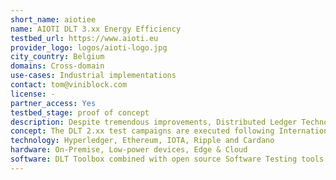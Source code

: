 ```yaml
---
short_name: aiotiee
name: AIOTI DLT 3.xx Energy Efficiency
testbed_url: https://www.aioti.eu
provider_logo: logos/aioti-logo.jpg
city_country: Belgium
domains: Cross-domain
use-cases: Industrial implementations
contact: tom@viniblock.com
license: -
partner_access: Yes
testbed_stage: proof of concept
description: Despite tremendous improvements, Distributed Ledger Technologies (DLT) continues to suffer a poor reputation when it comes to energy efficiency. This is mainly caused by the measurements taken around the Proof-of-Work consensus mechanism in the first landed protocols. Therefore, the AIOTI DLT working group agreed to set-up a series of DLT 2.xx Testbeds for the systematic evaluation of the footprint and energy efficiency of different protocols currently considered market ready.
concept: The DLT 2.xx test campaigns are executed following International Software Qualification Testing Board (ISTQB) standards and include a state of the art benchmark methodology that includes assessing the protocols both on business impact metrics (transactions-per-second, up-time, scalability) and DLT specific metrics. The integrity of the assessments is furthermore ensured by the timeline of installations being supported by the protocol suppliers and tests being executed by objective AIOTI DLT members in the presence of protocol representatives and objective observers. The outcome of the different test campaigns comes in the form of a factual report including the different DLT protocols and performance comparisons.
technology: Hyperledger, Ethereum, IOTA, Ripple and Cardano
hardware: On-Premise, Low-power devices, Edge & Cloud
software: DLT Toolbox combined with open source Software Testing tools and XBRL.
---
```


